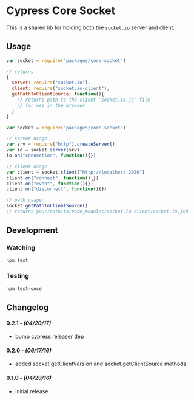 # Cypress Core Socket

This is a shared lib for holding both the `socket.io` server and client.


## Usage

```javascript
var socket = require("packages/core-socket")

// returns
{
  server: require("socket.io"),
  client: require("socket.io-client"),
  getPathToClientSource: function(){
    // returns path to the client 'socket.io.js' file
    // for use in the browser
  }
}
```

```javascript
var socket = require("packages/core-socket")

// server usage
var srv = require("http").createServer()
var io = socket.server(srv)
io.on("connection", function(){})

// client usage
var client = socket.client("http://localhost:2020")
client.on("connect", function(){})
client.on("event", function(){})
client.on("disconnect", function(){})

// path usage
socket.getPathToClientSource()
// returns your/path/to/node_modules/socket.io-client/socket.io.js0
```


## Development

### Watching

```bash
npm test
```

### Testing

```bash
npm test-once
```


## Changelog

#### 0.2.1 - *(04/20/17)*
- bump cypress releaser dep

#### 0.2.0 - *(06/17/16)*
- added socket.getClientVersion and socket.getClientSource methods

#### 0.1.0 - *(04/29/16)*
- initial release
